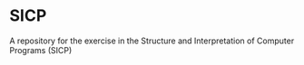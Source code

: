 SICP
====

A repository for the exercise in the Structure and Interpretation of Computer Programs (SICP)